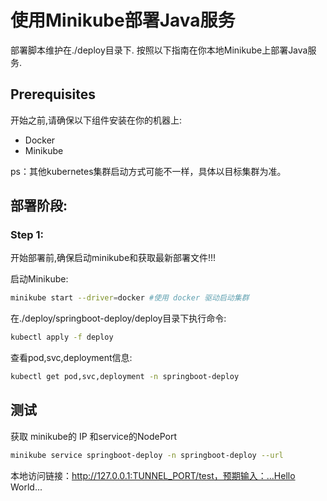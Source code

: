 # 使用Minikube部署Java服务

部署脚本维护在./deploy目录下. 按照以下指南在你本地Minikube上部署Java服务.

## Prerequisites

开始之前,请确保以下组件安装在你的机器上:

- Docker
- Minikube

ps：其他kubernetes集群启动方式可能不一样，具体以目标集群为准。

## 部署阶段:

### Step 1:

开始部署前,确保启动minikube和获取最新部署文件!!!

启动Minikube:

```bash
minikube start --driver=docker #使用 docker 驱动启动集群
```

在./deploy/springboot-deploy/deploy目录下执行命令:

```bash
kubectl apply -f deploy
```

查看pod,svc,deployment信息:

```bash
kubectl get pod,svc,deployment -n springboot-deploy
```

## 测试

获取 minikube的 IP 和service的NodePort

```bash
minikube service springboot-deploy -n springboot-deploy --url
```

本地访问链接：http://127.0.0.1:TUNNEL_PORT/test，预期输入：...Hello World...